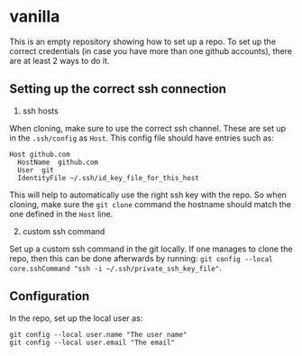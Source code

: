 # vanilla
This is an empty repository showing how to set up a repo. To set up the correct credentials (in case you have more than one github accounts), there are at least 2 ways to do it. 


## Setting up the correct ssh connection
1. ssh hosts

When cloning, make sure to use the correct ssh channel. These are set up in the `.ssh/config` as `Host`. This config file should have entries such as: 
```
Host github.com
  HostName  github.com
  User  git
  IdentityFile ~/.ssh/id_key_file_for_this_host
```
This will help to automatically use the right ssh key with the repo. So when cloning, make sure the `git clone` command the hostname should match the one defined in the `Host` line. 

2. custom ssh command 

Set up a custom ssh command in the git locally. If one manages to clone the repo, then this can be done afterwards by running: `git config --local core.sshCommand "ssh -i ~/.ssh/private_ssh_key_file"`. 


## Configuration 

In the repo, set up the local user as:
```
git config --local user.name "The user name"
git config --local user.email "The email"
```
